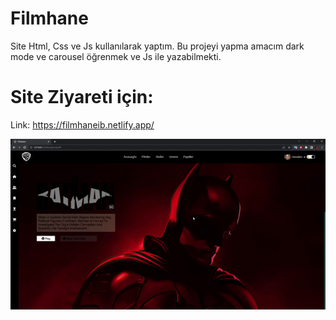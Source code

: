 # Filmhane

Site Html, Css ve Js kullanılarak yaptım. Bu projeyi yapma amacım dark mode ve carousel öğrenmek ve Js ile yazabilmekti.

# Site Ziyareti için: 

Link: https://filmhaneib.netlify.app/

![](/filmhane.gif)
